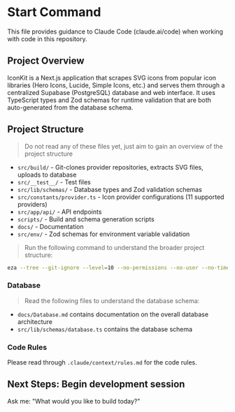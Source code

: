 # Start Command

This file provides guidance to Claude Code (claude.ai/code) when working with code in this repository.

## Project Overview

IconKit is a Next.js application that scrapes SVG icons from popular icon libraries (Hero Icons, Lucide, Simple Icons, etc.) and serves them through a centralized Supabase (PostgreSQL) database and web interface. It uses TypeScript types and Zod schemas for runtime validation that are both auto-generated from the database schema.

## Project Structure

> Do not read any of these files yet, just aim to gain an overview of the project structure

- `src/build/` - Git-clones provider repositories, extracts SVG files, uploads to database
- `src/__test__/` - Test files
- `src/lib/schemas/` - Database types and Zod validation schemas
- `src/constants/provider.ts` - Icon provider configurations (11 supported providers)
- `src/app/api/` - API endpoints
- `scripts/` - Build and schema generation scripts
- `docs/` - Documentation
- `src/env/` - Zod schemas for environment variable validation

> Run the following command to understand the broader project structure:

```bash
eza --tree --git-ignore --level=10 --no-permissions --no-user --no-time --all
```

### Database

> Read the following files to understand the database schema:

- `docs/Database.md` contains documentation on the overall database architecture
- `src/lib/schemas/database.ts` contains the database schema

### Code Rules

Please read through `.claude/context/rules.md` for the code rules.

## Next Steps: Begin development session

Ask me:
"What would you like to build today?"
